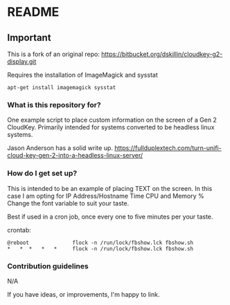 # README #

## Important ##

This is a fork of an original repo: https://bitbucket.org/dskillin/cloudkey-g2-display.git

Requires the installation of ImageMagick and sysstat

`apt-get install imagemagick sysstat`

### What is this repository for? ###

One example script to place custom information on the screen of a Gen 2 CloudKey.
Primarily intended for systems converted to be headless linux systems.

Jason Anderson has a solid write up.
https://fullduplextech.com/turn-unifi-cloud-key-gen-2-into-a-headless-linux-server/

### How do I get set up? ###

This is intended to be an example of placing TEXT on the screen.  In this case I am opting for
IP Address/Hostname
Time
CPU and Memory %
Change the font variable to suit your taste.

Best if used in a cron job, once every one to five minutes per your taste.

crontab:
```
@reboot              flock -n /run/lock/fbshow.lck fbshow.sh
*   *  *   *   *     flock -n /run/lock/fbshow.lck fbshow.sh
```

### Contribution guidelines ###

N/A

If you have ideas, or improvements, I'm happy to link.
